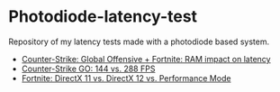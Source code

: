 # Photodiode-latency-test
Repository of my latency tests made with a photodiode based system.

* [Counter-Strike: Global Offensive + Fortnite: RAM impact on latency](https://github.com/Hayzoxd/Photodiode-latency-test/blob/main/Counter-Strike%20GO%20%2B%20Fortnite%20-%20RAM%20impact%20on%20latency.csv)
* [Counter-Strike GO: 144 vs. 288 FPS](https://github.com/Hayzoxd/Photodiode-latency-test/blob/main/Counter-Strike%20GO%20-%20144%20vs.%20288%20FPS.csv)
* [Fortnite: DirectX 11 vs. DirectX 12 vs. Performance Mode](https://github.com/Hayzoxd/Photodiode-latency-test/blob/main/Fortnite%20-%20DirectX%2011%20vs.%20DirectX%2012%20vs.%20Performance%20Mode.csv)
